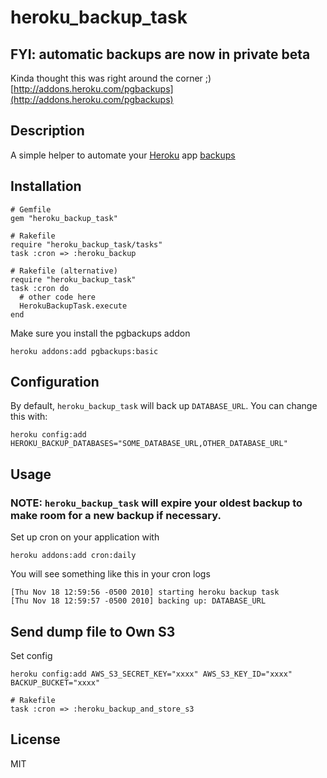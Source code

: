 # heroku\_backup\_task

## FYI: automatic backups are now in private beta

Kinda thought this was right around the corner ;)
[http://addons.heroku.com/pgbackups](http://addons.heroku.com/pgbackups)

## Description

A simple helper to automate your [Heroku](http://heroku.com) app [backups](http://addons.heroku.com/pgbackups)

## Installation

    # Gemfile
    gem "heroku_backup_task"

    # Rakefile
    require "heroku_backup_task/tasks"
    task :cron => :heroku_backup

    # Rakefile (alternative)
    require "heroku_backup_task"
    task :cron do
      # other code here
      HerokuBackupTask.execute
    end

Make sure you install the pgbackups addon

    heroku addons:add pgbackups:basic

## Configuration

By default, `heroku_backup_task` will back up `DATABASE_URL`. You can change this with:

    heroku config:add HEROKU_BACKUP_DATABASES="SOME_DATABASE_URL,OTHER_DATABASE_URL"

## Usage

### NOTE: `heroku_backup_task` will expire your oldest backup to make room for a new backup if necessary.

Set up cron on your application with

    heroku addons:add cron:daily

You will see something like this in your cron logs

    [Thu Nov 18 12:59:56 -0500 2010] starting heroku backup task
    [Thu Nov 18 12:59:57 -0500 2010] backing up: DATABASE_URL

## Send dump file to Own S3

Set config

    heroku config:add AWS_S3_SECRET_KEY="xxxx" AWS_S3_KEY_ID="xxxx" BACKUP_BUCKET="xxxx"

    # Rakefile
    task :cron => :heroku_backup_and_store_s3

## License

MIT
